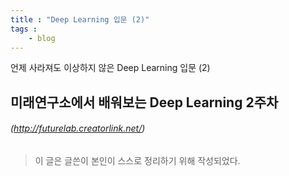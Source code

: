 ```yaml
---
title : "Deep Learning 입문 (2)"
tags :
    - blog
---
```

언제 사라져도 이상하지 않은 Deep Learning 입문 (2) 

## 미래연구소에서 배워보는 Deep Learning 2주차
###### (http://futurelab.creatorlink.net/)
#### 
> 이 글은 글쓴이 본인이 스스로 정리하기 위해 작성되었다.
